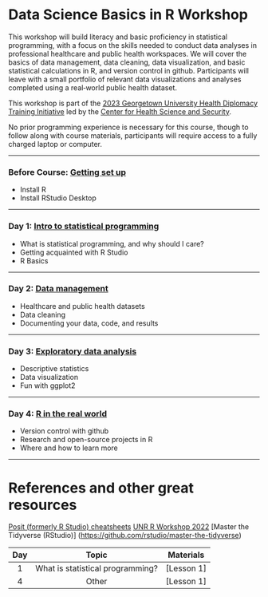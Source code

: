 # Data Science Basics in R Workshop

This workshop will build literacy and basic proficiency in statistical programming, with a focus on the skills needed to conduct data analyses in professional healthcare and public health workspaces. We will cover the basics of data management, data cleaning, data visualization, and basic statistical calculations in R, and version control in github. Participants will leave with a small portfolio of relevant data visualizations and analyses completed using a real‐world public health dataset.

This workshop is part of the [2023 Georgetown University Health Diplomacy Training Initiative](https://ghss.georgetown.edu/health-diplomacy-training-initiative/#) led by the [Center for Health Science and Security](https://ghss.georgetown.edu/). 

No prior programming experience is necessary for this course, though to follow along with course materials, participants will require access to a fully charged laptop or computer. 

---

### Before Course: [Getting set up](https://github.com/seaneff/data-science-basics-2023/tree/main/before_course)
-   Install R
-   Install RStudio Desktop
---

### Day 1: [Intro to statistical programming](https://github.com/seaneff/data-science-basics-2023/tree/main/day1)
-   What is statistical programming, and why should I care?
-   Getting acquainted with R Studio
-   R Basics

---

### Day 2: [Data management](https://github.com/seaneff/data-science-basics-2023/tree/main/day2)
-   Healthcare and public health datasets
-   Data cleaning
-   Documenting your data, code, and results

---

### Day 3: [Exploratory data analysis](https://github.com/seaneff/data-science-basics-2023/tree/main/day3)
-   Descriptive statistics
-   Data visualization
-   Fun with ggplot2

---

### Day 4: [R in the real world](https://github.com/seaneff/data-science-basics-2023/tree/main/day4)
-   Version control with github
-   Research and open-source projects in R
-   Where and how to learn more

-------

# References and other great resources

[Posit (formerly R Studio) cheatsheets](https://posit.co/resources/cheatsheets/)
[UNR R Workshop 2022](https://kevintshoemaker.github.io/R-Bootcamp/index.html#About)
[Master the Tidyverse (RStudio)] (https://github.com/rstudio/master-the-tidyverse)


| Day   |          Topic                          |     Materials 
|:----:|:----------------------------------:|:----------------:|
|  1   | What is statistical programming?   |     [Lesson 1] |
|  4   | Other    |     [Lesson 1] |




